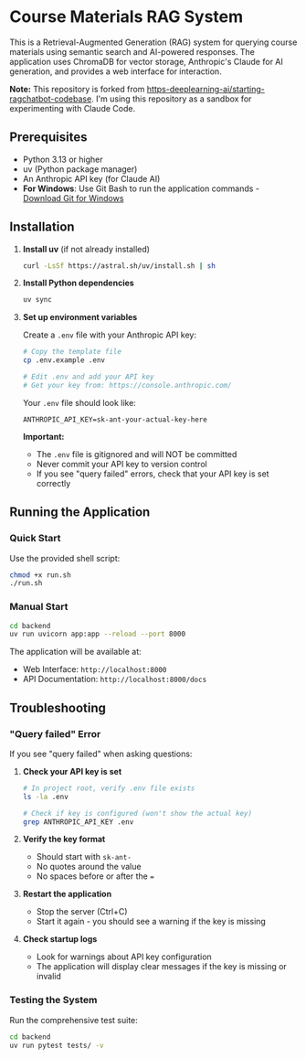 # Course Materials RAG System

This is a Retrieval-Augmented Generation (RAG) system for querying course materials using semantic search and AI-powered responses. 
The application uses ChromaDB for vector storage, Anthropic's Claude for AI generation, and provides a web interface for interaction.

**Note:** This repository is forked from [https-deeplearning-ai/starting-ragchatbot-codebase](https://github.com/https-deeplearning-ai/starting-ragchatbot-codebase).
I'm using this repository as a sandbox for experimenting with Claude Code.


## Prerequisites

- Python 3.13 or higher
- uv (Python package manager)
- An Anthropic API key (for Claude AI)
- **For Windows**: Use Git Bash to run the application commands - [Download Git for Windows](https://git-scm.com/downloads/win)

## Installation

1. **Install uv** (if not already installed)
   ```bash
   curl -LsSf https://astral.sh/uv/install.sh | sh
   ```

2. **Install Python dependencies**
   ```bash
   uv sync
   ```

3. **Set up environment variables**

   Create a `.env` file with your Anthropic API key:
   ```bash
   # Copy the template file
   cp .env.example .env

   # Edit .env and add your API key
   # Get your key from: https://console.anthropic.com/
   ```

   Your `.env` file should look like:
   ```
   ANTHROPIC_API_KEY=sk-ant-your-actual-key-here
   ```

   **Important:**
   - The `.env` file is gitignored and will NOT be committed
   - Never commit your API key to version control
   - If you see "query failed" errors, check that your API key is set correctly

## Running the Application

### Quick Start

Use the provided shell script:
```bash
chmod +x run.sh
./run.sh
```

### Manual Start

```bash
cd backend
uv run uvicorn app:app --reload --port 8000
```

The application will be available at:
- Web Interface: `http://localhost:8000`
- API Documentation: `http://localhost:8000/docs`

## Troubleshooting

### "Query failed" Error

If you see "query failed" when asking questions:

1. **Check your API key is set**
   ```bash
   # In project root, verify .env file exists
   ls -la .env

   # Check if key is configured (won't show the actual key)
   grep ANTHROPIC_API_KEY .env
   ```

2. **Verify the key format**
   - Should start with `sk-ant-`
   - No quotes around the value
   - No spaces before or after the `=`

3. **Restart the application**
   - Stop the server (Ctrl+C)
   - Start it again - you should see a warning if the key is missing

4. **Check startup logs**
   - Look for warnings about API key configuration
   - The application will display clear messages if the key is missing or invalid

### Testing the System

Run the comprehensive test suite:
```bash
cd backend
uv run pytest tests/ -v
```